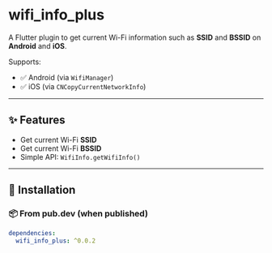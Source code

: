 # wifi_info_plus

A Flutter plugin to get current Wi-Fi information such as **SSID** and **BSSID** on **Android** and **iOS**.

Supports:
- ✅ Android (via `WifiManager`)
- ✅ iOS (via `CNCopyCurrentNetworkInfo`)

---

## ✨ Features

- Get current Wi-Fi **SSID**
- Get current Wi-Fi **BSSID**
- Simple API: `WifiInfo.getWifiInfo()`

---

## 🚀 Installation

### 📦 From pub.dev (when published)

```yaml
dependencies:
  wifi_info_plus: ^0.0.2
